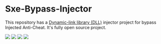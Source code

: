 # Sxe-Bypass-Injector
This repository has a [Dynamic-link library (DLL)](https://en.wikipedia.org/wiki/Dynamic-link_library) injector project for bypass Injected Anti-Cheat. It's fully open source project.

![](https://img.shields.io/badge/language-c++-e76089?style=plastic) ![](https://img.shields.io/badge/license-GNU-green?style=plastic) ![](https://img.shields.io/badge/arch-x86-d9654f?style=plastic) ![](https://img.shields.io/badge/config-Debug%20%7C%20Release-c0c0c0?style=plastic)
